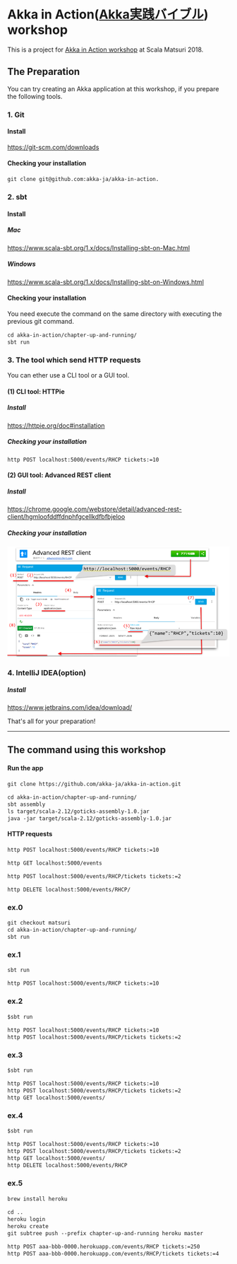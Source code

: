 Akka in Action([Akka実践バイブル](https://www.shoeisha.co.jp/book/detail/9784798153278)) workshop
=================

This is a project for [Akka in Action workshop](http://2018.scalamatsuri.org/en/candidates/YugoMaede_1/) at Scala Matsuri 2018.

## The Preparation

You can try creating an Akka application at this workshop, if you prepare the following tools.

### 1. Git

#### Install
https://git-scm.com/downloads

#### Checking your installation

```
git clone git@github.com:akka-ja/akka-in-action.
```

### 2. sbt
#### Install
##### Mac
https://www.scala-sbt.org/1.x/docs/Installing-sbt-on-Mac.html

##### Windows
https://www.scala-sbt.org/1.x/docs/Installing-sbt-on-Windows.html

#### Checking your installation
You need execute the command on the same directory with executing the previous git command.

```
cd akka-in-action/chapter-up-and-running/
sbt run
```

### 3. The tool which send HTTP requests

You can ether use a CLI tool or a GUI tool.

#### (1) CLI tool: HTTPie

##### Install
https://httpie.org/doc#installation

##### Checking your installation

```
http POST localhost:5000/events/RHCP tickets:=10
```

#### (2) GUI tool: Advanced REST client
##### Install
https://chrome.google.com/webstore/detail/advanced-rest-client/hgmloofddffdnphfgcellkdfbfbjeloo

##### Checking your installation

![](images/AdvancedRESTclient.png)

### 4. IntelliJ IDEA(option)
##### Install
https://www.jetbrains.com/idea/download/


That's all for your preparation!


----

## The command using this workshop

#### Run the app
```
git clone https://github.com/akka-ja/akka-in-action.git
```

```
cd akka-in-action/chapter-up-and-running/
sbt assembly
ls target/scala-2.12/goticks-assembly-1.0.jar
java -jar target/scala-2.12/goticks-assembly-1.0.jar
```

#### HTTP requests
```
http POST localhost:5000/events/RHCP tickets:=10
```

```
http GET localhost:5000/events
```

```
http POST localhost:5000/events/RHCP/tickets tickets:=2
```

```
http DELETE localhost:5000/events/RHCP/
```

### ex.0
```
git checkout matsuri
cd akka-in-action/chapter-up-and-running/
sbt run
```

### ex.1
```
sbt run
```

```
http POST localhost:5000/events/RHCP tickets:=10
```

### ex.2
```
$sbt run
```

```
http POST localhost:5000/events/RHCP tickets:=10
http POST localhost:5000/events/RHCP/tickets tickets:=2
```

### ex.3
```
$sbt run
```

```
http POST localhost:5000/events/RHCP tickets:=10
http POST localhost:5000/events/RHCP/tickets tickets:=2
http GET localhost:5000/events/
```

### ex.4
```
$sbt run
```

```
http POST localhost:5000/events/RHCP tickets:=10
http POST localhost:5000/events/RHCP/tickets tickets:=2
http GET localhost:5000/events/
http DELETE localhost:5000/events/RHCP
```

### ex.5
```
brew install heroku
```

```
cd ..
heroku login
heroku create
git subtree push --prefix chapter-up-and-running heroku master
```
```
http POST aaa-bbb-0000.herokuapp.com/events/RHCP tickets:=250
http POST aaa-bbb-0000.herokuapp.com/events/RHCP/tickets tickets:=4
```

